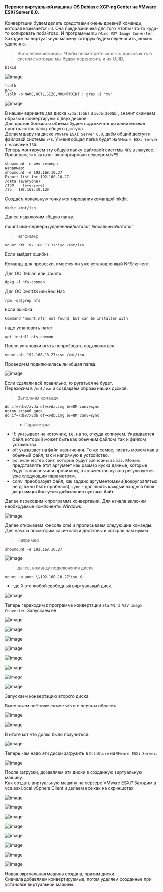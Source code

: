 #### Перенос виртуальной машины OS Debian c XCP-ng Center на VMware ESXi Server 8.0.
Конвертации будем делать средствами очень древней команды, которая называется `` dd ``. Она предназначена для того, чтобы что-то куда-то копировать побайтово. И программы `` StarWind V2V Image Converter ``.<br>
Заходим на виртуальную машину которую будем переносить, можно удаленно.<br>
> Выполняем команды. Чтобы посмотреть сколько дисков есть в системе которые мы будем переносить и их UUID.<br>
```
blkid
```
![image](https://github.com/tvgVita69/Linux_begin/assets/98489171/eea4d979-5179-438f-a752-1508ea1baf89)

```
lsblk
или
lsblk -o NAME,HCTL,SIZE,MOUNTPOINT | grep -i "xv"
``` 
![image](https://github.com/tvgVita69/Linux_begin/assets/98489171/842dcd73-187e-4ffe-9850-9e67ef50a2c1)

В нашем варианте два диска ``xvda(15Gb)`` и ``xvdb(200Gb)``, значит снимаем образы и конвертируем с двух дисков.<br>
Для дисков большого объёма будем подключать дополнительное пространство папку общего доступа.<br>
Делаем шару на диске ``VMware ESXi Server 8.0``, даём общий доступ к файловой системы ``NFS``. У меня общая папка будет на ``VMware ESXi Server`` с название ``ISO``.<br>
Теперь монтируем эту общую папку файловой системы ``NFS`` в линуксе.<br>
Проверим, что каталог экспортирован сервером NFS.

```
showmount -e имя-сервера
например:
showmount -e 192.168.10.27
Export list for 192.168.10.27:
/data (everyone)
/ISO    (everyone)
/zb   192.168.10.129
```

Создаём локальную точку монтирования командой mkdir.

```mkdir /mnt/iso```

Далее подключим общую папку.

mount имя-сервера:/удаленный/каталог /локальный/каталог

> например

```
mount.nfs 192.168.10.27:iso /mnt/iso
```

Если выйдет ошибка.

Команда для проверки, имеется ли уже установленный NFS-клиент.

Для ОС Debian или Ubuntu:

```dpkg -l nfs-common```

Для ОС CentOS или Red Hat:

```rpm -qa|grep nfs```

Если ошибка.

```
Command 'mount.nfs' not found, but can be installed with
```

надо установить пакет

```apt install nfs-common```

После установки опять попробовать подключиться.

```mount.nfs 192.168.10.27:iso /mnt/iso```

Проверяем подключилась ли общая папка.

![image](https://github.com/tvgVita69/Linux_begin/assets/98489171/83be0dd0-5f52-4958-b4b4-0fd92ab18fbf)

Если сделали всё правильно, то ругаться не будет.<br>
Переходим в  ``/mnt/iso`` и создадаём образы наших дисков.<br>
> Выполним команду
```
dd if=/dev/xvda of=xvda.img bs=8M conv=sync
потом второй диск
dd if=/dev/xvdb of=xvdb.img bs=8M conv=sync
```
>- Параметры:
- if: указывает на источник, т.е. на то, откуда копируем. Указывается файл, который может быть как обычным файлом, так и файлом устройства.
- of: указывает на файл назначения. То же самое, писать можем как в обычный файл, так и напрямую в устройство.
- bs: количество байт, которые будут записаны за раз. Можно представлять этот аргумент как размер куска данные, которые будут записаны или прочитаны, а количество кусков регулируется уже следующим параметром.
- conv: преобразует файл, как задано аргументомами(вокруг запятых не должно быть пробелов), ``sync`` - дополнять каждый входной блок до размера ibs путем добавления нулевых байт.

Далее переходим к программе конвертации.
Для начала включим необходимые компоненты Windows.

![image](https://github.com/tvgVita69/Linux_begin/assets/98489171/7cc3f6dc-6ccc-41b0-9d0d-1e86c76a3381)

Далее открываем консоль cmd и прописываем следующие команды.<br>
Для начала посмотрим какие папки доступны и которая нам нужна.<br> 
> Например

```showmount -e 192.168.10.27```

![image](https://github.com/tvgVita69/Linux_begin/assets/98489171/053d6290-9378-424e-a99f-e02e00e5307c)

> далее, команду подключения диска

```mount -o anon \\192.168.10.27\iso X:```

- где X это любой свободный виртуальный диск.

![image](https://github.com/tvgVita69/Linux_begin/assets/98489171/43f59437-e7cf-454d-b863-3c3692c9a061)

Теперь переходим к программе конвертации ``StarWind V2V Image Converter``. Запускаем её.  

![image](https://github.com/tvgVita69/Linux_begin/assets/98489171/ef740c4e-b3ab-4224-ab77-f80b73af08c7)

![image](https://github.com/tvgVita69/Linux_begin/assets/98489171/6547b113-9a30-4555-b0b0-8ca5f347b033)

![image](https://github.com/tvgVita69/Linux_begin/assets/98489171/23eaf37f-f8a2-4d62-bf67-4660c4bccbf9)

![image](https://github.com/tvgVita69/Linux_begin/assets/98489171/9c434032-5dda-43fa-bc98-8c89506a6f5b)

![image](https://github.com/tvgVita69/Linux_begin/assets/98489171/09fa1ad1-5ae7-4260-b3a2-500912064753)

![image](https://github.com/tvgVita69/Linux_begin/assets/98489171/f33977c1-ada4-4655-a7cb-babe1dd2ea78)

![image](https://github.com/tvgVita69/Linux_begin/assets/98489171/abc171e6-d040-4e94-846e-f8de513c6657)

![image](https://github.com/tvgVita69/Linux_begin/assets/98489171/98c0419b-a7fd-4daa-8ecd-3fb1b038c403)

Запускаем конвертацию второго диска.

Выполняем всё тоже самое что и с первым образом.

![image](https://github.com/tvgVita69/Linux_begin/assets/98489171/6547b113-9a30-4555-b0b0-8ca5f347b033)

![image](https://github.com/tvgVita69/Linux_begin/assets/98489171/23eaf37f-f8a2-4d62-bf67-4660c4bccbf9)

В итоге вот что долно было получиться.

![image](https://github.com/tvgVita69/Linux_begin/assets/98489171/948876e4-8774-4c06-aa00-83e1d8749578)

Теперь нам надо эти диски загрузить в ``DataStore`` на ``VMware ESXi Server``.

![image](https://github.com/tvgVita69/Linux_begin/assets/98489171/23b9aa56-14c9-4a65-b06a-2ebeec197ab7)

После загрузки, добавляем эти диски в созданную виртуальную машину.<br>
Как создать виртуальную машину на сервере VMware ESXi? Заходим в vcs.esxi.local vSphere Client и делаем всё как на скриншотах.

![image](https://github.com/tvgVita69/Linux_begin/assets/98489171/b403df63-ff72-4008-b69f-833c6006b166)

![image](https://github.com/tvgVita69/Linux_begin/assets/98489171/a4e7232a-820d-49be-bf60-ef06d8833d75)

![image](https://github.com/tvgVita69/Linux_begin/assets/98489171/ad740004-c1fd-48fb-85fa-4c1e7fa16b87)

![image](https://github.com/tvgVita69/Linux_begin/assets/98489171/e33b5099-29de-4147-be9c-39edd6434cae)

![image](https://github.com/tvgVita69/Linux_begin/assets/98489171/0eb277ab-753e-4a14-b9f9-7f58f8335f7f)

![image](https://github.com/tvgVita69/Linux_begin/assets/98489171/5ff256f4-3fc1-451b-87f6-e80ce391f207)

![image](https://github.com/tvgVita69/Linux_begin/assets/98489171/f7454948-2d79-4bd4-9d19-923b03a8551d)

![image](https://github.com/tvgVita69/Linux_begin/assets/98489171/0a28abc6-2ba6-4eec-832c-086c59705e55)

Новая виртуальная машина создана, правим диски. <br>Сначала добавляем конвертируемые, потом удаляем созданные при установке виртуальной машины.







